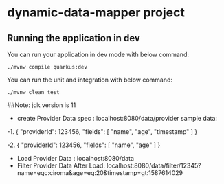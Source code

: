 # dynamic-data-mapper project

## Running the application in dev

You can run your application in dev mode with below command:
```
./mvnw compile quarkus:dev

```
You can run the unit and integration with below command:
```
./mvnw clean test

```

##Note: jdk version is 11
- create Provider Data spec : localhost:8080/data/provider
sample data:

 -1. {
	"providerId": 123456,
	"fields": [
			 "name",
			 "age",
			 "timestamp"
		]
 }
 
 -2. {
	"providerId": 123456,
	"fields": [
			 "name",
			 "age"
		]
}
- Load Provider Data : localhost:8080/data
- Filter Provider Data After Load: localhost:8080/data/filter/12345?name=eqc:ciroma&age=eq:20&timestamp=gt:​1587614029

